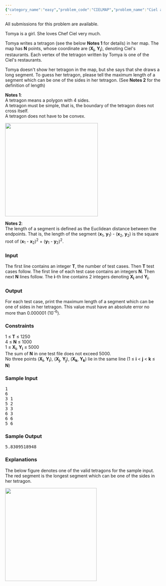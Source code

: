 ```yaml
---
{"category_name":"easy","problem_code":"CIELMAP","problem_name":"Ciel and Map","languages_supported":{"0":"ADA","1":"ASM","2":"BASH","3":"C","4":"C99 strict","5":"CAML","6":"CLPS","7":"CPP 4.3.2","8":"CPP 4.9.2","9":"CPP14","10":"CS2","11":"D","12":"ERL","13":"FORT","14":"GO","15":"HASK","16":"ICON","17":"JAVA","18":"LISP clisp","19":"LISP sbcl","20":"LUA","21":"NEM","22":"NICE","23":"NODEJS","24":"PAS fpc","25":"PAS gpc","26":"PERL","27":"PHP","28":"PIKE","29":"PYTH","30":"RUBY","31":"SCALA","32":"SCM guile","33":"SCM qobi","34":"ST","35":"TCL"},"max_timelimit":2,"source_sizelimit":50000,"problem_author":"laycurse","problem_tester":null,"date_added":"4-07-2012","tags":{"0":"cook24","1":"easy","2":"geometry","3":"laycurse"},"editorial_url":"http://discuss.codechef.com/problems/CIELMAP","time":{"view_start_date":1342982925,"submit_start_date":1342982925,"visible_start_date":1342982428,"end_date":1735669800},"layout":"problem"}
---
```

<span class="solution-visible-txt">All submissions for this problem are available.</span><p>
Tomya is a girl. She loves Chef Ciel very much.
</p>

<p>
Tomya writes a tetragon (see the below <b>Notes 1</b> for details) in her map.
The map has <b>N</b> points, whose coordinate are (<b>X<sub>i</sub></b>, <b>Y<sub>i</sub></b>), denoting Ciel's restaurants.
Each vertex of the tetragon written by Tomya is one of the Ciel's restaurants.
</p>

<p>
Tomya doesn't show her tetragon in the map, but she says that she draws a long segment.
To guess her tetragon, please tell the maximum length of a segment which can be one of the sides in her tetragon. (See <b>Notes 2</b> for the definition of length)
</p>

<p>
<b>Notes 1</b>:<br />
A tetragon means a polygon with 4 sides.<br />
A tetragon must be simple, that is, the boundary of the tetragon does not cross itself.<br />
A tetragon does not have to be convex.<br />
</p>
<img src="http://www.codechef.com/download/CIELMAP2.png" width="300" height="301" /><br />

<p>
<b>Notes 2</b>:<br />
The length of a segment is defined as the Euclidean distance between the endpoints.
That is, the length of the segment (<b>x</b><sub>1</sub>, <b>y</b><sub>1</sub>) - (<b>x</b><sub>2</sub>, <b>y</b><sub>2</sub>) is the square root of (<b>x</b><sub>1</sub> - <b>x</b><sub>2</sub>)<sup>2</sup> + (<b>y</b><sub>1</sub> - <b>y</b><sub>2</sub>)<sup>2</sup>.
</p>


<h3>Input</h3>
<p>
The first line contains an integer <strong>T</strong>, the number of test cases.
Then <strong>T</strong> test cases follow.
The first line of each test case contains an integers <b>N</b>.
Then next <b>N</b> lines follow.
The <b>i</b>-th line contains 2 integers denoting <b>X<sub>i</sub></b> and <b>Y<sub>i</sub></b>.
</p>

<h3>Output</h3>
<p>
For each test case, print the maximum length of a segment which can be one of sides in her tetragon.
This value must have an absolute error no more than 0.000001 (10<sup>-6</sup>).
</p>

<h3>Constraints</h3>
<p>
1 ≤ <b>T</b> ≤ 1250<br />
4 ≤ <b>N</b> ≤ 1000<br />
1 ≤ <b>X<sub>i</sub></b>, <b>Y<sub>i</sub></b> ≤ 5000<br />
The sum of <b>N</b> in one test file does not exceed 5000.<br />
No three points (<b>X<sub>i</sub></b>, <b>Y<sub>i</sub></b>), (<b>X<sub>j</sub></b>, <b>Y<sub>j</sub></b>), (<b>X<sub>k</sub></b>, <b>Y<sub>k</sub></b>) lie in the same line (1 ≤ <b>i</b> &lt; <b>j</b> &lt; <b>k</b> ≤ <b>N</b>)<br />
</p>

<h3>Sample Input</h3>
<pre>1
6
3 1
5 2
3 3
6 3
6 6
5 6</pre>

<h3>Sample Output</h3>
<pre>5.8309518948</pre>

<h3>Explanations</h3>
<p>
The below figure denotes one of the valid tetragons for the sample input.
The red segment is the longest segment which can be one of the sides in her tetragon.
</p>
<img src="http://www.codechef.com/download/CIELMAP.png" width="296" height="300" />